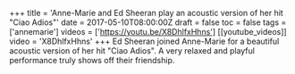 +++
title = 'Anne-Marie and Ed Sheeran play an acoustic version of her hit "Ciao Adios"'
date = 2017-05-10T08:00:00Z
draft = false
toc = false
tags = ['annemarie']
videos = ['https://youtu.be/X8DhlfxHhns']
[[youtube_videos]]
video = 'X8DhlfxHhns'
+++
Ed Sheeran joined Anne-Marie for a beautiful acoustic version of her hit "Ciao Adios". A very relaxed and playful performance truly shows off their friendship.
